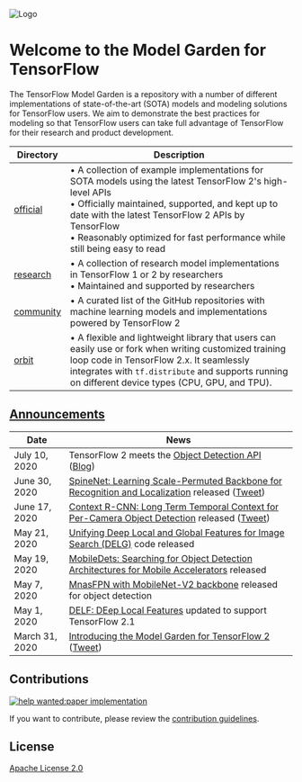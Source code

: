 ![Logo](https://storage.googleapis.com/model_garden_artifacts/TF_Model_Garden.png)

# Welcome to the Model Garden for TensorFlow

The TensorFlow Model Garden is a repository with a number of different implementations of state-of-the-art (SOTA) models and modeling solutions for TensorFlow users. We aim to demonstrate the best practices for modeling so that TensorFlow users
can take full advantage of TensorFlow for their research and product development.

| Directory | Description |
|-----------|-------------|
| [official](official) | • A collection of example implementations for SOTA models using the latest TensorFlow 2's high-level APIs<br />• Officially maintained, supported, and kept up to date with the latest TensorFlow 2 APIs by TensorFlow<br />• Reasonably optimized for fast performance while still being easy to read |
| [research](research) | • A collection of research model implementations in TensorFlow 1 or 2 by researchers<br />• Maintained and supported by researchers |
| [community](community) | • A curated list of the GitHub repositories with machine learning models and implementations powered by TensorFlow 2 |
| [orbit](orbit) | • A flexible and lightweight library that users can easily use or fork when writing customized training loop code in TensorFlow 2.x. It seamlessly integrates with `tf.distribute` and supports running on different device types (CPU, GPU, and TPU). |

## [Announcements](https://github.com/tensorflow/models/wiki/Announcements)

| Date | News |
|------|------|
| July 10, 2020 | TensorFlow 2 meets the [Object Detection API](https://github.com/tensorflow/models/tree/master/research/object_detection) ([Blog](https://blog.tensorflow.org/2020/07/tensorflow-2-meets-object-detection-api.html)) |
| June 30, 2020 | [SpineNet: Learning Scale-Permuted Backbone for Recognition and Localization](https://github.com/tensorflow/models/tree/master/official/vision/detection#train-a-spinenet-49-based-mask-r-cnn) released ([Tweet](https://twitter.com/GoogleAI/status/1278016712978264064)) |
| June 17, 2020 | [Context R-CNN: Long Term Temporal Context for Per-Camera Object Detection](https://github.com/tensorflow/models/tree/master/research/object_detection#june-17th-2020) released ([Tweet](https://twitter.com/GoogleAI/status/1276571419422253057)) |
| May 21, 2020 | [Unifying Deep Local and Global Features for Image Search (DELG)](https://github.com/tensorflow/models/tree/master/research/delf#delg) code released |
| May 19, 2020 | [MobileDets: Searching for Object Detection Architectures for Mobile Accelerators](https://github.com/tensorflow/models/tree/master/research/object_detection#may-19th-2020) released |
| May 7, 2020 | [MnasFPN with MobileNet-V2 backbone](https://github.com/tensorflow/models/blob/master/research/object_detection/g3doc/detection_model_zoo.md#mobile-models) released for object detection |
| May 1, 2020 | [DELF: DEep Local Features](https://github.com/tensorflow/models/tree/master/research/delf) updated to support TensorFlow 2.1 |
| March 31, 2020 | [Introducing the Model Garden for TensorFlow 2](https://blog.tensorflow.org/2020/03/introducing-model-garden-for-tensorflow-2.html) ([Tweet](https://twitter.com/TensorFlow/status/1245029834633297921)) |

## Contributions

[![help wanted:paper implementation](https://img.shields.io/github/issues/tensorflow/models/help%20wanted%3Apaper%20implementation)](https://github.com/tensorflow/models/labels/help%20wanted%3Apaper%20implementation)

If you want to contribute, please review the [contribution guidelines](https://github.com/tensorflow/models/wiki/How-to-contribute).

## License

[Apache License 2.0](LICENSE)
